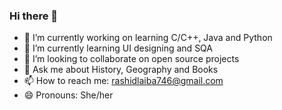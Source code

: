 ### Hi there 👋

<!--
**laibarashid746/laibarashid746** is a ✨ _special_ ✨ repository because its `README.md` (this file) appears on your GitHub profile.

Here are some ideas to get you started:-->

- 🔭 I’m currently working on learning C/C++, Java and Python
- 🌱 I’m currently learning UI designing and SQA
- 👯 I’m looking to collaborate on open source projects
- 💬 Ask me about History, Geography and Books
- 📫 How to reach me: rashidlaiba746@gmail.com
- 😄 Pronouns: She/her

